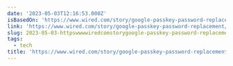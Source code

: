 ```yaml
---
date: '2023-05-03T12:16:53.000Z'
isBasedOn: 'https://www.wired.com/story/google-passkey-password-replacement/'
link: 'https://www.wired.com/story/google-passkey-password-replacement/'
slug: 2023-05-03-httpswwwwiredcomstorygoogle-passkey-password-replacement
tags:
  - tech
title: 'https://www.wired.com/story/google-passkey-password-replacement/'
---
```


